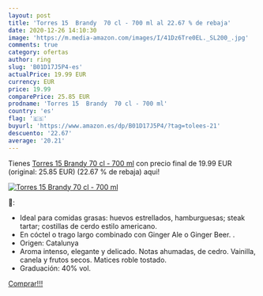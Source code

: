 ```yaml
---
layout: post
title: 'Torres 15  Brandy  70 cl - 700 ml al 22.67 % de rebaja'
date: 2020-12-26 14:10:30
image: 'https://m.media-amazon.com/images/I/41Dz6Tre0EL._SL200_.jpg'
comments: true
category: ofertas
author: ring
slug: 'B01D17J5P4-es'
actualPrice: 19.99 EUR
currency: EUR
price: 19.99
comparePrice: 25.85 EUR
prodname: 'Torres 15  Brandy  70 cl - 700 ml'
country: 'es'
flag: '🇪🇸'
buyurl: 'https://www.amazon.es/dp/B01D17J5P4/?tag=tolees-21'
descuento: '22.67'
average: '20.21'
---
```


Tienes [Torres 15  Brandy  70 cl - 700 ml](https://www.amazon.es/dp/B01D17J5P4/?tag=tolees-21) con precio final de  19.99 EUR (original: 25.85 EUR) (22.67 %  de rebaja) aqui!

[![Torres 15  Brandy  70 cl - 700 ml](https://m.media-amazon.com/images/I/41Dz6Tre0EL._SL200_.jpg)](https://www.amazon.es/dp/B01D17J5P4/?tag=tolees-21)

🔎:

- Ideal para comidas grasas: huevos estrellados, hamburguesas; steak tartar; costillas de cerdo estilo americano.
- En cóctel o trago largo combinado con Ginger Ale o Ginger Beer. .
- Origen: Catalunya
- Aroma intenso, elegante y delicado. Notas ahumadas, de cedro. Vainilla, canela y frutos secos. Matices roble tostado.
- Graduación: 40% vol.

[Comprar!!!](https://www.amazon.es/dp/B01D17J5P4/?tag=tolees-21)
